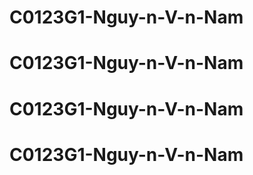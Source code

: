 # C0123G1-Nguy-n-V-n-Nam
# C0123G1-Nguy-n-V-n-Nam
# C0123G1-Nguy-n-V-n-Nam
# C0123G1-Nguy-n-V-n-Nam
